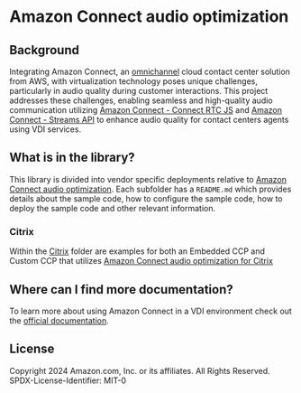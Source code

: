 # Amazon Connect audio optimization

## Background
Integrating Amazon Connect, an [omnichannel](https://docs.aws.amazon.com/connect/latest/adminguide/amazon-connect-glossary.html#omnichannel-def) cloud contact center solution from AWS, with virtualization technology poses unique challenges, particularly in audio quality during customer interactions. This project addresses these challenges, enabling seamless and high-quality audio communication utilizing [Amazon Connect - Connect RTC JS](https://github.com/aws/connect-rtc-js) and [Amazon Connect - Streams API](https://github.com/amazon-connect/amazon-connect-streams) to enhance audio quality for contact centers agents using VDI services. 

## What is in the library?
This library is divided into vendor specific deployments relative to [Amazon Connect audio optimization](https://docs.aws.amazon.com/connect/latest/adminguide/using-ccp-vdi.html).
Each subfolder has a `README.md` which provides details about the sample code, how to configure the sample code, how to deploy the sample code and other relevant information.

### Citrix
Within the [Citrix](https://github.com/aws-samples/amazon-connect-audio-optimization/tree/main/Citrix) folder are examples for both an Embedded CCP and Custom CCP that utilizes [Amazon Connect audio optimization for Citrix](https://docs.aws.amazon.com/connect/latest/adminguide/using-ccp-vdi-citrix-step-by-step.html)

## Where can I find more documentation?
To learn more about using Amazon Connect in a VDI environment check out the [official documentation](https://docs.aws.amazon.com/connect/latest/adminguide/using-ccp-vdi.html).

## License
Copyright 2024 Amazon.com, Inc. or its affiliates. All Rights Reserved.
SPDX-License-Identifier: MIT-0
